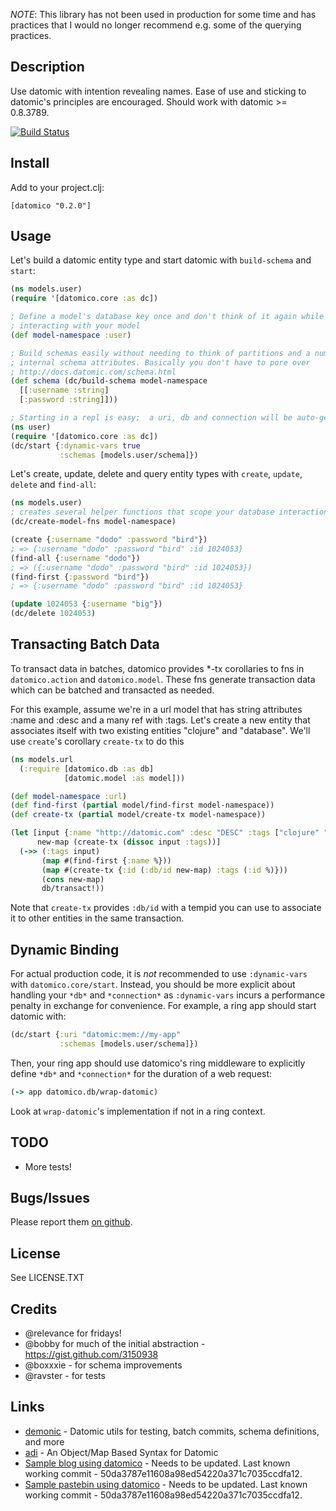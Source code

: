 *NOTE*: This library has not been used in production for some time and has practices that
I would no longer recommend e.g. some of the querying practices.

## Description

Use datomic with intention revealing names. Ease of use and sticking to datomic's principles are
encouraged. Should work with datomic >= 0.8.3789.

[![Build Status](https://travis-ci.org/cldwalker/datomico.png?branch=master)](https://travis-ci.org/cldwalker/datomico)

## Install

Add to your project.clj:

    [datomico "0.2.0"]

## Usage

Let's build a datomic entity type and start datomic with `build-schema` and `start`:

```clojure
(ns models.user)
(require '[datomico.core :as dc])

; Define a model's database key once and don't think of it again while
; interacting with your model
(def model-namespace :user)

; Build schemas easily without needing to think of partitions and a number of
; internal schema attributes. Basically you don't have to pore over
; http://docs.datomic.com/schema.html
(def schema (dc/build-schema model-namespace
  [[:username :string]
  [:password :string]]))

; Starting in a repl is easy;  a uri, db and connection will be auto-generated
(ns user)
(require '[datomico.core :as dc])
(dc/start {:dynamic-vars true
           :schemas [models.user/schema]})
```

Let's create, update, delete and query entity types with `create`, `update`, `delete` and `find-all`:

```clojure
(ns models.user)
; creates several helper functions that scope your database interaction to the model.
(dc/create-model-fns model-namespace)

(create {:username "dodo" :password "bird"})
; => {:username "dodo" :password "bird" :id 1024053}
(find-all {:username "dodo"})
; => ({:username "dodo" :password "bird" :id 1024053})
(find-first {:password "bird"})
; => {:username "dodo" :password "bird" :id 1024053}

(update 1024053 {:username "big"})
(dc/delete 1024053)
```

## Transacting Batch Data

To transact data in batches, datomico provides *-tx corollaries to fns in `datomico.action` and
`datomico.model`. These fns generate transaction data which can be batched and transacted as needed.

For this example, assume we're in a url model that has string attributes :name and :desc and a many ref with :tags.
Let's create a new entity that associates itself with two existing entities "clojure" and "database". We'll use
`create`'s corollary `create-tx` to do this

```clojure
(ns models.url
  (:require [datomico.db :as db]
            [datomic.model :as model]))

(def model-namespace :url)
(def find-first (partial model/find-first model-namespace))
(def create-tx (partial model/create-tx model-namespace))

(let [input {:name "http://datomic.com" :desc "DESC" :tags ["clojure" "database"]}
      new-map (create-tx (dissoc input :tags))]
  (->> (:tags input)
       (map #(find-first {:name %}))
       (map #(create-tx {:id (:db/id new-map) :tags (:id %)}))
       (cons new-map)
       db/transact!))
```

Note that `create-tx` provides `:db/id` with a tempid you can use to associate it to other entities
in the same transaction.

## Dynamic Binding

For actual production code, it is *not* recommended to use `:dynamic-vars` with
`datomico.core/start`. Instead, you should be more explicit about handling your `*db*` and
`*connection*` as `:dynamic-vars` incurs a performance penalty in exchange for convenience. For
example, a ring app should start datomic with:

```clojure
(dc/start {:uri "datomic:mem://my-app"
           :schemas [models.user/schema]})
```

Then, your ring app should use datomico's ring middleware to
explicitly define `*db*` and `*connection*` for the duration of a web request:

```clojure
(-> app datomico.db/wrap-datomic)
```

Look at `wrap-datomic`'s implementation if not in a ring context.

## TODO
* More tests!

## Bugs/Issues

Please report them [on github](http://github.com/cldwalker/datomico/issues).

## License

See LICENSE.TXT

## Credits
* @relevance for fridays!
* @bobby for much of the initial abstraction - https://gist.github.com/3150938
* @boxxxie - for schema improvements
* @ravster - for tests

## Links
* [demonic](https://github.com/zololabs/demonic) - Datomic utils for testing, batch commits, schema definitions, and more
* [adi](https://github.com/zcaudate/adi) - An Object/Map Based Syntax for Datomic
* [Sample blog using datomico](https://github.com/cldwalker/datomic-noir-blog) - Needs to be
  updated. Last known working commit - 50da3787e11608a98ed54220a371c7035ccdfa12.
* [Sample pastebin using datomico](https://github.com/cldwalker/datomic-refheap) - Needs to be
  updated. Last known working commit - 50da3787e11608a98ed54220a371c7035ccdfa12.
